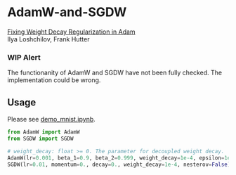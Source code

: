 # AdamW-and-SGDW
[Fixing Weight Decay Regularization in Adam](https://arxiv.org/abs/1711.05101)  
 Ilya Loshchilov, Frank Hutter

### WIP Alert

The functionanity of AdamW and SGDW have not been fully checked. The implementation could be wrong.

## Usage

Please see [demo_mnist.ipynb](https://github.com/shaoanlu/AdamW-and-SGDW/blob/master/demo_mnist.ipynb).

```python
from AdamW import AdamW
from SGDW import SGDW

# weight_decay: float >= 0. The parameter for decoupled weight decay.
AdamW(lr=0.001, beta_1=0.9, beta_2=0.999, weight_decay=1e-4, epsilon=1e-8, decay=0.)
SGDW(lr=0.01, momentum=0., decay=0., weight_decay=1e-4, nesterov=False)
```
